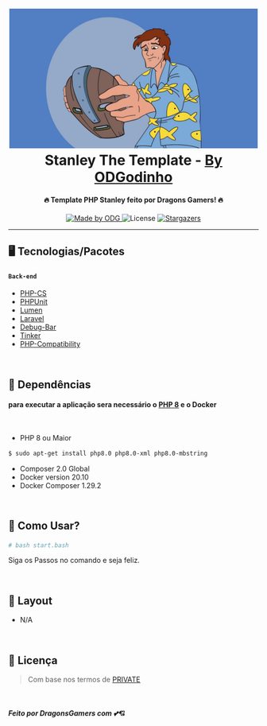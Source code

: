 <h1 align="center">
  <br>
  <a href="https://github.com/ODGodinho"><img src="public/images/stanley.jpg" alt="Stanley-ODG" width="500"></a>
  <br>
  Stanley The Template - <a href="https://github.com/ODGodinho">By ODGodinho</a>
  <br>
</h1>

<h4 align="center">🔥 Template PHP Stanley feito por Dragons Gamers! 🔥</h4>

<p align="center">

  <a href="https://www.linkedin.com/in/victor-alves-godinho-479647142/">
    <img alt="Made by ODG" src="https://img.shields.io/badge/made%20by-ODGodinho-%2304D361">
  </a>

  <img alt="License" src="https://img.shields.io/badge/license-PRIVATE-orange">
   <a href="https://github.com/ODGodinho/stargazers">
    <img alt="Stargazers" src="https://img.shields.io/github/followers/ODGodinho?label=Follow&style=social">
  </a>
</p>


---

## 🖥 Tecnologias/Pacotes

#### `Back-end`

- [PHP-CS](https://github.com/squizlabs/PHP_CodeSniffer#about)
- [PHPUnit](https://github.com/sebastianbergmann/phpunit#phpunit)
- [Lumen](https://lumen.laravel.com/)
- [Laravel](https://laravel.com/docs/master)
- [Debug-Bar](https://github.com/barryvdh/laravel-debugbar#laravel-debugbar)
- [Tinker](https://github.com/laravel/tinker#introduction)
- [PHP-Compatibility](https://github.com/PHPCompatibility/PHPCompatibility#php-compatibility-coding-standard-for-php-codesniffer)

<br>

## 📁 Dependências

#### para executar a aplicação sera necessário o [PHP 8](https://www.php.net/releases/8.0/pt_BR.php) e o Docker
<br>

- PHP 8 ou Maior
```bash
$ sudo apt-get install php8.0 php8.0-xml php8.0-mbstring
```
- Composer 2.0 Global
- Docker version 20.10
- Docker Composer 1.29.2

<br>

## 🎴 Como Usar?

```bash
# bash start.bash
```

Siga os Passos no comando e seja feliz.

<br>

## 🍥 Layout

- N/A

<br>


## 📙 Licença

> Com base nos termos de [PRIVATE](https://opensource.org/licenses)

<br>

##### Feito por DragonsGamers com 💕💘
